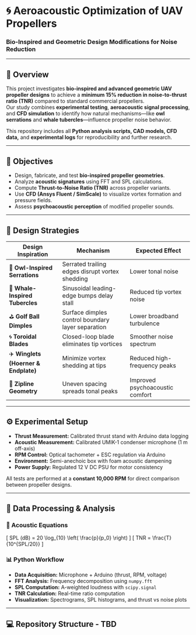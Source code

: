 # 🌀 Aeroacoustic Optimization of UAV Propellers  
### Bio-Inspired and Geometric Design Modifications for Noise Reduction

---

## 📘 Overview
This project investigates **bio-inspired and advanced geometric UAV propeller designs** to achieve a **minimum 15% reduction in noise-to-thrust ratio (TNR)** compared to standard commercial propellers.  
Our study combines **experimental testing**, **aeroacoustic signal processing**, and **CFD simulation** to identify how natural mechanisms—like **owl serrations** and **whale tubercles**—influence propeller noise behavior.

This repository includes all **Python analysis scripts, CAD models, CFD data,** and **experimental logs** for reproducibility and further research.

---

## 🎯 Objectives
- Design, fabricate, and test **bio-inspired propeller geometries**.  
- Analyze **acoustic signatures** using FFT and SPL calculations.  
- Compute **Thrust-to-Noise Ratio (TNR)** across propeller variants.  
- Use **CFD (Ansys Fluent / SimScale)** to visualize vortex formation and pressure fields.  
- Assess **psychoacoustic perception** of modified propeller sounds.  

---

## 🧩 Design Strategies
| Design Inspiration | Mechanism | Expected Effect |
|--------------------|------------|-----------------|
| 🦉 **Owl-Inspired Serrations** | Serrated trailing edges disrupt vortex shedding | Lower tonal noise |
| 🐋 **Whale-Inspired Tubercles** | Sinusoidal leading-edge bumps delay stall | Reduced tip vortex noise |
| ⛳ **Golf Ball Dimples** | Surface dimples control boundary layer separation | Lower broadband turbulence |
| 🌀 **Toroidal Blades** | Closed-loop blade eliminates tip vortices | Smoother noise spectrum |
| ✈️ **Winglets (Hoerner & Endplate)** | Minimize vortex shedding at tips | Reduced high-frequency peaks |
| 🚁 **Zipline Geometry** | Uneven spacing spreads tonal peaks | Improved psychoacoustic comfort |

---

## ⚙️ Experimental Setup
- **Thrust Measurement:** Calibrated thrust stand with Arduino data logging  
- **Acoustic Measurement:** Calibrated UMIK-1 condenser microphone (1 m off-axis)  
- **RPM Control:** Optical tachometer + ESC regulation via Arduino  
- **Environment:** Semi-anechoic box with foam acoustic dampening  
- **Power Supply:** Regulated 12 V DC PSU for motor consistency  

All tests are performed at a **constant 10,000 RPM** for direct comparison between propeller designs.

---

## 🧠 Data Processing & Analysis

### 🧾 Acoustic Equations
\[
SPL (dB) = 20 \log_{10} \left( \frac{p}{p_0} \right)
\]
\[
TNR = \frac{T}{10^{SPL/20}}
\]

### 📊 Python Workflow
- **Data Acquisition:** Microphone + Arduino (thrust, RPM, voltage)
- **FFT Analysis:** Frequency decomposition using `numpy.fft`
- **SPL Computation:** A-weighted loudness with `scipy.signal`
- **TNR Calculation:** Real-time ratio computation
- **Visualization:** Spectrograms, SPL histograms, and thrust vs noise plots

---

## 💻 Repository Structure - TBD
